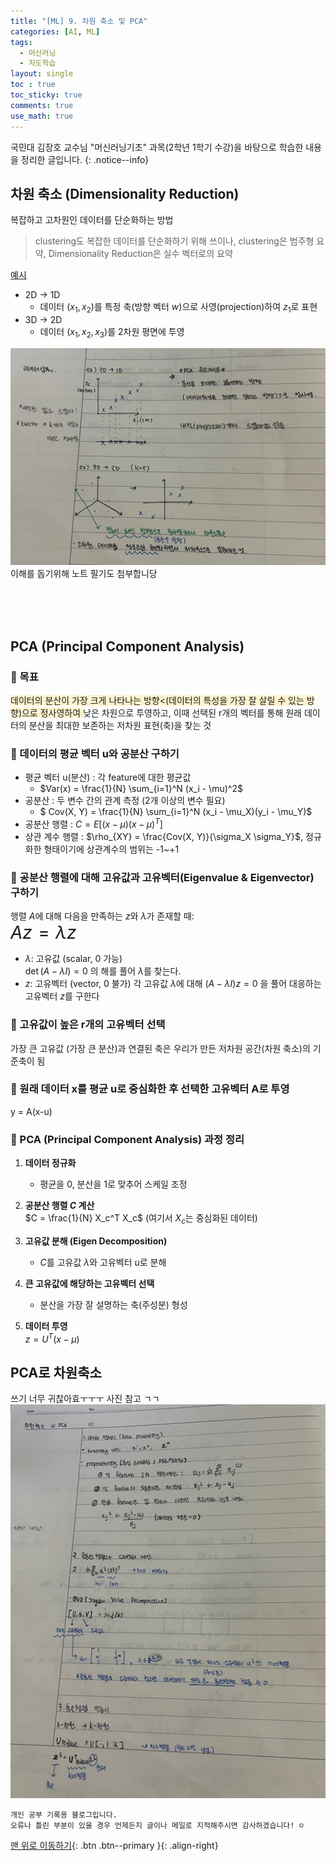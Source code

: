 ```yaml
---
title: "[ML] 9. 차원 축소 및 PCA"
categories: [AI, ML]
tags:
  - 머신러닝
  - 지도학습
layout: single
toc : true
toc_sticky: true
comments: true
use_math: true
---
```


국민대 김장호 교수님 "머신러닝기초" 과목(2학년 1학기 수강)을 바탕으로 학습한 내용을 정리한 글입니다.
{: .notice--info}

## 차원 축소 (Dimensionality Reduction)
복잡하고 고차원인 데이터를 단순화하는 방법
<br>

> clustering도 복잡한 데이터를 단순화하기 위해 쓰이나, clustering은 범주형 요약, Dimensionality Reduction은 실수 벡터로의 요약

<u> 예시 </u>  </span> 
- 2D → 1D
    - 데이터 $(x_1, x_2)$를 특정 축(방향 벡터 $w$)으로 사영(projection)하여 $z_1$로 표현
- 3D → 2D
  - 데이터 $(x_1, x_2, x_3)$를 2차원 평면에 투영
  
![배깅예시](/assets/images/차원축소.png)
이해를 돕기위해 노트 필기도 첨부합니당

<br>
<br>
<br>

## PCA (Principal Component Analysis)
### 🐾 목표
<span style="background-color: #fff3cd">데이터의 분산이 가장 크게 나타나는 방향<(데이터의 특성을 가장 잘 살릴 수 있는 방향)으로 정사영하여 </span> 낮은 차원으로 투영하고, 이때 선택된 r개의 벡터를 통해 원래 데이터의 분산을 최대한 보존하는 저차원 표현(축)을 찾는 것


### 🐾 데이터의 평균 벡터 u와 공분산 구하기
- 평균 벡터 u(분산) : 각 feature에 대한 평균값
  - $Var(x) = \frac{1}{N} \sum_{i=1}^N (x_i - \mu)^2$
- 공분산 : 두 변수 간의 관계 측정 (2개 이상의 변수 필요)
  - $ Cov(X, Y) = \frac{1}{N} \sum_{i=1}^N (x_i - \mu_X)(y_i - \mu_Y)$
- 공분산 행렬 : $C = E[(x - \mu)(x - \mu)^T]$
- 상관 계수 행렬 : $\rho_{XY} = \frac{Cov(X, Y)}{\sigma_X \sigma_Y}$, 정규화한 형태이기에 상관계수의 범위는 -1~+1
  

### 🐾 공분산 행렬에 대해 고유값과 고유벡터(Eigenvalue & Eigenvector) 구하기
행렬 $A$에 대해 다음을 만족하는 $z$와 $\lambda$가 존재할 때: <br>
<span style="font-size:200%">$Az = \lambda z$</span>
- $\lambda$: 고유값 (scalar, 0 가능)  
    $\det(A - \lambda I) = 0$ 의 해를 풀어 $\lambda$를 찾는다.
- $z$: 고유벡터 (vector, 0 불가)
    각 고유값 $\lambda$에 대해 $(A - \lambda I)z = 0$ 을 풀어 대응하는 고유벡터 $z$를 구한다


### 🐾 고유값이 높은 r개의 고유벡터 선택
가장 큰 고유값 (가장 큰 분산)과 연결된 축은 우리가 만든 저차원 공간(차원 축소)의 기준축이 됨

### 🐾 원래 데이터 x를 평균 u로 중심화한 후 선택한 고유벡터 A로 투영
y = A(x-u)

### 🐾 PCA (Principal Component Analysis) 과정 정리
1. **데이터 정규화**  
   - 평균을 0, 분산을 1로 맞추어 스케일 조정  

2. **공분산 행렬 $C$ 계산**  
   $C = \frac{1}{N} X_c^T X_c$
   (여기서 $X_c$는 중심화된 데이터)

3. **고유값 분해 (Eigen Decomposition)**  
   - $C$를 고유값 $\lambda$와 고유벡터 $u$로 분해

4. **큰 고유값에 해당하는 고유벡터 선택**  
   - 분산을 가장 잘 설명하는 축(주성분) 형성

5. **데이터 투영**  
   $z = U^T (x - \mu)$


## PCA로 차원축소
쓰기 너무 귀찮아효ㅜㅜㅜ
사진 참고 ㄱㄱ
![pca](/assets/images/pca.png) 
<br>

    개인 공부 기록용 블로그입니다.
    오류나 틀린 부분이 있을 경우 언제든지 글이나 메일로 지적해주시면 감사하겠습니다! ☺

[맨 위로 이동하기](#){: .btn .btn--primary }{: .align-right}